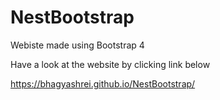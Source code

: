 # NestBootstrap


Webiste made using Bootstrap 4

Have a look at the website by clicking link below

https://bhagyashrei.github.io/NestBootstrap/

